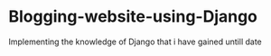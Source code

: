 # Blogging-website-using-Django
Implementing the knowledge of Django that i have gained untill date 
